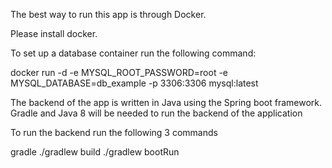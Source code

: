 
The best way to run this app is through Docker.

Please install docker.

To set up a database container run the following command:

docker run -d -e MYSQL_ROOT_PASSWORD=root -e MYSQL_DATABASE=db_example -p 3306:3306  mysql:latest



The backend of the app is written in Java using the Spring boot framework.
Gradle and Java 8 will be needed to run the backend of the application

To run the backend run the following 3 commands

gradle
./gradlew build
./gradlew bootRun